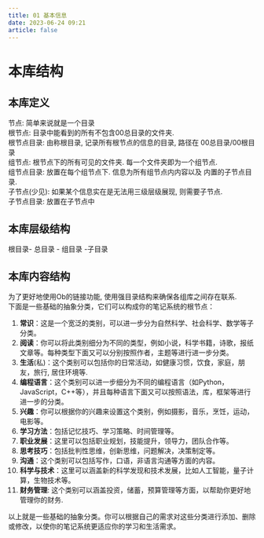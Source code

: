 ```yaml
---
title: 01 基本信息
date: 2023-06-24 09:21
article: false
---
```


# 本库结构
## 本库定义

节点: 简单来说就是一个目录  
根节点: 目录中能看到的所有不包含00总目录的文件夹.  
根节点目录: 由称根目录, 记录所有根节点的信息的目录, 路径在 00总目录/00根目录  
组节点: 根节点下的所有可见的文件夹. 每一个文件夹即为一个组节点.  
组节点目录: 放置在每个组节点下. 信息为所有组节点内内容以及 内置的子节点目录.  
子节点(少见): 如果某个信息实在是无法用三级层级展现, 则需要子节点.  
子节点目录: 放置在子节点中

## 本库层级结构

根目录- 总目录 - 组目录 -子目录

## 本库内容结构

为了更好地使用Ob的链接功能, 使用强目录结构来确保各组库之间存在联系.  
下面是一些基础的抽象分类，它们可以构成你的笔记系统的根节点：

1. **常识**：这是一个宽泛的类别，可以进一步分为自然科学、社会科学、数学等子分类。
2. **阅读**：你可以将此类别细分为不同的类型，例如小说，科学书籍，诗歌，报纸文章等。每种类型下面又可以分别按照作者，主题等进行进一步分类。
3. **生活**(私)：这个类别可以包括你的日常活动，如健康习惯，饮食，家庭，朋友，旅行, 居住环境等.
4. **编程语言**：这个类别可以进一步细分为不同的编程语言（如Python，JavaScript，C++等），并且每种语言下面又可以按照语法，库，框架等进行进一步的分类。
5. **兴趣**：你可以根据你的兴趣来设置这个类别，例如摄影，音乐，烹饪，运动，电影等。
6. **学习方法**：包括记忆技巧、学习策略、时间管理等。
7. **职业发展**：这里可以包括职业规划，技能提升，领导力，团队合作等。
8. **思考技巧**：包括批判性思维，创新思维，问题解决，决策制定等。
9. **沟通**：这个类别可以包括写作，口语，非语言沟通等方面的内容。
10. **科学与技术**：这里可以涵盖新的科学发现和技术发展，比如人工智能，量子计算，生物技术等。
11. **财务管理**: 这个类别可以涵盖投资，储蓄，预算管理等方面，以帮助你更好地管理你的财务.

以上就是一些基础的抽象分类。你可以根据自己的需求对这些分类进行添加、删除或修改，以使你的笔记系统更适应你的学习和生活需求。
